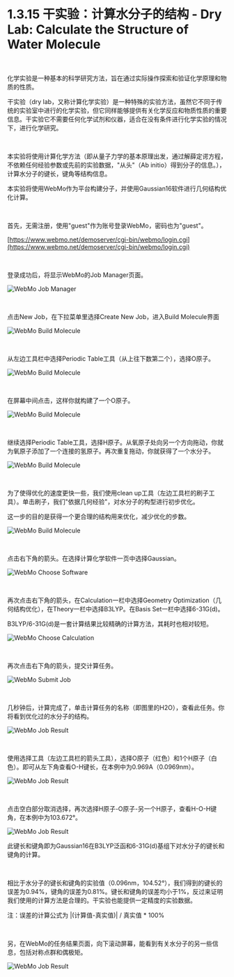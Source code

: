 # 1.3.15 干实验：计算水分子的结构 - Dry Lab: Calculate the Structure of Water Molecule

<br>

化学实验是一种基本的科学研究方法，旨在通过实际操作探索和验证化学原理和物质的性质。

干实验（dry lab，又称计算化学实验）是一种特殊的实验方法，虽然它不同于传统的实验室中进行的化学实验，但它同样能够提供有关化学反应和物质性质的重要信息。干实验它不需要任何化学试剂和仪器，适合在没有条件进行化学实验的情况下，进行化学研究。

<br>

本实验将使用计算化学方法（即从量子力学的基本原理出发，通过解薛定谔方程，不依赖任何经验参数或先前的实验数据，"从头"（Ab initio）得到分子的信息。），计算水分子的键长，键角等结构信息。

本实验将使用WebMo作为平台构建分子，并使用Gaussian16软件进行几何结构优化计算。

<br>

首先，无需注册，使用"guest"作为账号登录WebMo，密码也为"guest"。

[https://www.webmo.net/demoserver/cgi-bin/webmo/login.cgi](https://www.webmo.net/demoserver/cgi-bin/webmo/login.cgi)

<br>

登录成功后，将显示WebMo的Job Manager页面。

![WebMo Job Manager](img/1.3.15-1.png)

<br>

点击New Job，在下拉菜单里选择Create New Job，进入Build Molecule界面

![WebMo Build Molecule](img/1.3.15-2.png)

<br>

从左边工具栏中选择Periodic Table工具（从上往下数第二个），选择O原子。

![WebMo Build Molecule](img/1.3.15-3.png)

<br>

在屏幕中间点击，这样你就构建了一个O原子。

![WebMo Build Molecule](img/1.3.15-4.png)

<br>

继续选择Periodic Table工具，选择H原子。从氧原子处向另一个方向拖动，你就为氧原子添加了一个连接的氢原子。再次重复拖动，你就获得了一个水分子。

![WebMo Build Molecule](img/1.3.15-5.png)

<br>

为了使得优化的速度更快一些，我们使用clean up工具（左边工具栏的刷子工具）。单击刷子，我们"依据几何经验"，对水分子的构型进行初步优化。

这一步的目的是获得一个更合理的结构用来优化，减少优化的步数。

![WebMo Build Molecule](img/1.3.15-6.png)

<br>

点击右下角的箭头。在选择计算化学软件一页中选择Gaussian。

![WebMo Choose Software](img/1.3.15-7.png)

<br>

再次点击右下角的箭头，在Calculation一栏中选择Geometry Optimization（几何结构优化），在Theory一栏中选择B3LYP。在Basis Set一栏中选择6-31G(d)。

B3LYP/6-31G(d)是一套计算结果比较精确的计算方法，其耗时也相对较短。

![WebMo Choose Calculation](img/1.3.15-8.png)

<br>

再次点击右下角的箭头，提交计算任务。

![WebMo Submit Job](img/1.3.15-9.png)

<br>

几秒钟后，计算完成了，单击计算任务的名称（即图里的H2O），查看此任务。你将看到优化过的水分子的结构。

![WebMo Job Result](img/1.3.15-10.png)

<br>

使用选择工具（左边工具栏的箭头工具），选择O原子（红色）和1个H原子（白色）。即可从左下角查看O-H键长，在本例中为0.969A（0.0969nm）。

![WebMo Job Result](img/1.3.15-11.png)

<br>

点击空白部分取消选择，再次选择H原子-O原子-另一个H原子，查看H-O-H键角，在本例中为103.672°。

![WebMo Job Result](img/1.3.15-12.png)

此键长和键角即为Gaussian16在B3LYP泛函和6-31G(d)基组下对水分子的键长和键角的计算。

<br>

相比于水分子的键长和键角的实验值（0.096nm，104.52°），我们得到的键长的误差为0.94%，键角的误差为0.81%。键长和键角的误差均小于1%，反过来证明我们使用的计算方法是合理的。干实验也能提供一定精度的实验数据。

注：误差的计算公式为 |(计算值-真实值)| / 真实值 * 100%

<br>

另，在WebMo的任务结果页面，向下滚动屏幕，能看到有关水分子的另一些信息，包括对称点群和偶极矩。

![WebMo Job Result](img/1.3.15-13.png)
